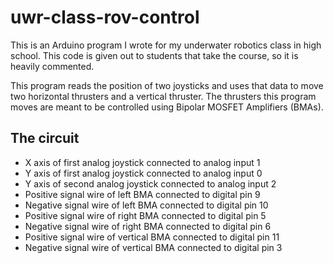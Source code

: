 # uwr-class-rov-control

This is an Arduino program I wrote for my underwater robotics class in high school. This code is given out to students that take the course, so it is heavily commented.

This program reads the position of two joysticks and uses that data to move two horizontal thrusters and a vertical thruster. The thrusters this program moves are meant to be controlled using Bipolar MOSFET Amplifiers (BMAs).

## The circuit
- X axis of first analog joystick connected to analog input 1
- Y axis of first analog joystick connected to analog input 0
- Y axis of second analog joystick connected to analog input 2
- Positive signal wire of left BMA connected to digital pin 9
- Negative signal wire of left BMA connected to digital pin 10
- Positive signal wire of right BMA connected to digital pin 5
- Negative signal wire of right BMA connected to digital pin 6
- Positive signal wire of vertical BMA connected to digital pin 11
- Negative signal wire of vertical BMA connected to digital pin 3
